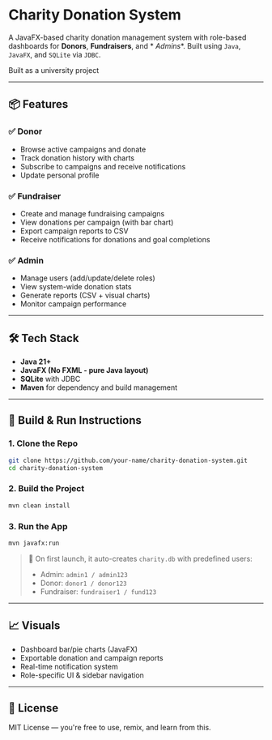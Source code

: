 # Charity Donation System

A JavaFX-based charity donation management system with role-based dashboards for **Donors**, **Fundraisers**, and *
*Admins**. Built using `Java`, `JavaFX`, and `SQLite` via `JDBC`.

Built as a university project

---

## 📦 Features

### ✅ Donor

- Browse active campaigns and donate
- Track donation history with charts
- Subscribe to campaigns and receive notifications
- Update personal profile

### ✅ Fundraiser

- Create and manage fundraising campaigns
- View donations per campaign (with bar chart)
- Export campaign reports to CSV
- Receive notifications for donations and goal completions

### ✅ Admin

- Manage users (add/update/delete roles)
- View system-wide donation stats
- Generate reports (CSV + visual charts)
- Monitor campaign performance

---

## 🛠️ Tech Stack

- **Java 21+**
- **JavaFX (No FXML - pure Java layout)**
- **SQLite** with JDBC
- **Maven** for dependency and build management

---

## 🚀 Build & Run Instructions

### 1. Clone the Repo

```bash
git clone https://github.com/your-name/charity-donation-system.git
cd charity-donation-system
```

### 2. Build the Project

```bash
mvn clean install
```

### 3. Run the App

```bash
mvn javafx:run
```

> 🔐 On first launch, it auto-creates `charity.db` with predefined users:
> - Admin: `admin1 / admin123`
> - Donor: `donor1 / donor123`
> - Fundraiser: `fundraiser1 / fund123`

---

## 📈 Visuals

- Dashboard bar/pie charts (JavaFX)
- Exportable donation and campaign reports
- Real-time notification system
- Role-specific UI & sidebar navigation

---

## 📄 License

MIT License — you're free to use, remix, and learn from this.
